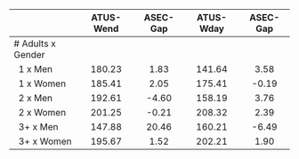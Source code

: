 
|                      |    ATUS-Wend |     ASEC-Gap |    ATUS-Wday |     ASEC-Gap |
| -------------------- | :----------: | :----------: | :----------: | :----------: |
| # Adults x Gender    |              |              |              |              |
| &nbsp;&nbsp;1 x Men  |       180.23 |         1.83 |       141.64 |         3.58 |
| &nbsp;&nbsp;1 x Women |       185.41 |         2.05 |       175.41 |        -0.19 |
| &nbsp;&nbsp;2 x Men  |       192.61 |        -4.60 |       158.19 |         3.76 |
| &nbsp;&nbsp;2 x Women |       201.25 |        -0.21 |       208.32 |         2.39 |
| &nbsp;&nbsp;3+ x Men |       147.88 |        20.46 |       160.21 |        -6.49 |
| &nbsp;&nbsp;3+ x Women |       195.67 |         1.52 |       202.21 |         1.90 |

